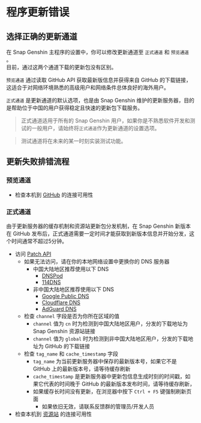 # 程序更新错误

## 选择正确的更新通道

在 Snap Genshin 主程序的设置中，你可以修改更新通道至 `正式通道` 和 `预览通道` 。  
 目前，通过这两个通道下载的更新包没有区别。

`预览通道` 通过读取 GitHub API 获取最新版信息并获得来自 GitHub 的下载链接，这适合于对网络环境熟悉的高级用户和网络条件总体良好的海外用户。

`正式通道` 是更新通道的默认选项，也是由 Snap Genshin 维护的更新服务器，目的是帮助位于中国的用户获得稳定且快速的更新包下载服务。

> 正式通道适用于所有的 Snap Genshin 用户，如果你是不熟悉软件开发和测试的一般用户，请始终将`正式通道`作为更新通道的设置选项。  

> 测试通道将在未来的某一时刻实装测试功能。
## 更新失败排错流程

### 预览通道

- 检查本机到 [GitHub](https://github.com/DGP-Studio/Snap.Genshin/releases) 的连接可用性

### 正式通道

由于更新服务器的缓存机制和资源站更新包分发机制，在 Snap Genshin 新版本在 GitHub 发布后，正式通道需要一定时间才能获取到新版本信息并开始分发，这个时间通常不超过5分钟。

- 访问 [Patch API](https://patch.snapgenshin.com/getPatch/) 
  - 如果无法访问，请在你的本地网络设置中更换你的 DNS 服务器
    - 中国大陆地区推荐使用以下 DNS
      - [DNSPod](https://www.dnspod.cn/Products/Public.DNS)
      - [114DNS](https://www.114dns.com/)
    - 非中国大陆地区推荐使用以下 DNS
      - [Google Public DNS](https://developers.google.com/speed/public-dns/docs/using)
      - [Cloudflare DNS](https://1.1.1.1/dns/)
      - [AdGuard DNS](https://adguard-dns.io/zh_cn/welcome.html)
  - 检查 `channel` 字段是否为你所在区域的值
    - `channel` 值为 `cn` 时为检测到中国大陆地区用户，分发的下载地址为 Snap Genshin 资源站链接
    - `channel` 值为 `global` 时为检测到非中国大陆地区用户，分发的下载地址为 GitHub 的下载链接
  - 检查 `tag_name` 和 `cache_timestamp` 字段
    - `tag_name` 为当前更新服务器中保存的最新版本号，如果它不是 GitHub 上的最新版本号，请等待缓存刷新
    - `cache_timestamp` 是更新服务器中更新包信息生成时刻的时间戳，如果它代表的时间晚于 GitHub 的最新版本发布时间，请等待缓存刷新，
    - 如果缓存长时间没有更新，在浏览器中按下 `Ctrl + F5` 键强制刷新页面
      - 如果依旧无效，请联系反馈群的管理员/开发人员
- 检查本机到 [资源站](https://resource.snapgenshin.com/) 的连接可用性



